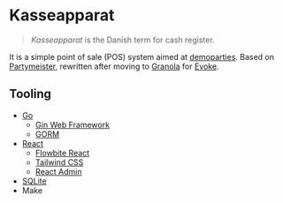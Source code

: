 # Kasseapparat

> _Kasseapparat_ is the Danish term for cash register.

It is a simple point of sale (POS) system aimed at [demoparties](https://en.wikipedia.org/wiki/Demoscene#Parties). Based on [Partymeister](https://github.com/partymeister), rewritten after moving to [Granola](https://gitlab.com/granola-compo/granola) for [Evoke](https://www.evoke.eu/).

## Tooling

- [Go](https://go.dev)
  - [Gin Web Framework](https://gin-gonic.com)
  - [GORM](https://gorm.io)
- [React](https://react.dev)
  - [Flowbite React](https://flowbite-react.com)
  - [Tailwind CSS](https://tailwindcss.com)
  - [React Admin](https://marmelab.com/react-admin/)
- [SQLite](https://www.sqlite.org)
- Make
